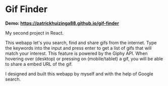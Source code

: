 # Gif Finder

**Demo: https://patrickhuizinga88.github.io/gif-finder**

My second project in React.

This webapp let's you search, find and share gifs from the internet. Type the keywords into the input and press enter to get a list of gifs that will match your interest. This feature is powered by the Giphy API. When hovering over (desktop) or pressing on (mobile/tablet) a gif, you will be able to share a embed URL of the gif.

I designed and built this webapp by myself and with the help of Google search.
